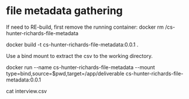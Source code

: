 # file metadata gathering
 
If need to RE-build, first remove the running container:
docker rm /cs-hunter-richards-file-metadata 

docker build -t cs-hunter-richards-file-metadata:0.0.1 .

Use a bind mount to extract the csv to the working directory.

docker run --name cs-hunter-richards-file-metadata --mount type=bind,source=$pwd,target=/app/deliverable cs-hunter-richards-file-metadata:0.0.1

cat interview.csv
